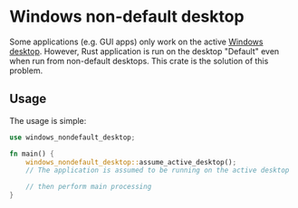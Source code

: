 # Windows non-default desktop

Some applications (e.g. GUI apps) only work on the active [Windows desktop](https://learn.microsoft.com/en-us/windows/win32/winstation/desktops). However, Rust application is run on the desktop "Default" even when run from non-default desktops. This crate is the solution of this problem.

## Usage

The usage is simple:

```rust
use windows_nondefault_desktop;

fn main() {
    windows_nondefault_desktop::assume_active_desktop();
    // The application is assumed to be running on the active desktop

    // then perform main processing
}
```
